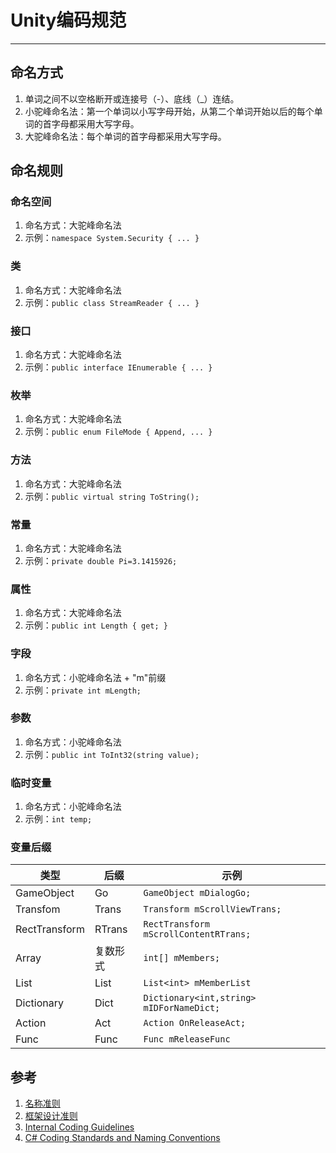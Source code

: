 ﻿# Unity编码规范

---

## 命名方式
1. 单词之间不以空格断开或连接号（-）、底线（_）连结。
2. 小驼峰命名法：第一个单词以小写字母开始，从第二个单词开始以后的每个单词的首字母都采用大写字母。
3. 大驼峰命名法：每个单词的首字母都采用大写字母。

## 命名规则
### 命名空间
1. 命名方式：大驼峰命名法
2. 示例：`namespace System.Security { ... }`

### 类
1. 命名方式：大驼峰命名法
2. 示例：`public class StreamReader { ... }`

### 接口
1. 命名方式：大驼峰命名法
2. 示例：`public interface IEnumerable { ... }`

### 枚举
1. 命名方式：大驼峰命名法
2. 示例：`public enum FileMode { Append, ... }`

### 方法
1. 命名方式：大驼峰命名法
2. 示例：`public virtual string ToString();`

### 常量
1. 命名方式：大驼峰命名法
2. 示例：`private double Pi=3.1415926;`

### 属性
1. 命名方式：大驼峰命名法
2. 示例：`public int Length { get; }`

### 字段
1. 命名方式：小驼峰命名法 + "m"前缀
2. 示例：`private int mLength;`

### 参数
1. 命名方式：小驼峰命名法
2. 示例：`public int ToInt32(string value); `

### 临时变量
1. 命名方式：小驼峰命名法
2. 示例：`int temp;`

### 变量后缀
|类型|后缀|示例|
|----|----|----|
|GameObject|Go|`GameObject mDialogGo;`
|Transfom  |Trans|`Transform mScrollViewTrans;`
|RectTransform|RTrans|`RectTransform mScrollContentRTrans;`
|Array|复数形式|`int[] mMembers;`
|List|List|`List<int> mMemberList`
|Dictionary|Dict|`Dictionary<int,string> mIDForNameDict;`
|Action|Act|`Action OnReleaseAct;`
|Func|Func|`Func mReleaseFunc`


## 参考
1. [名称准则](https://docs.microsoft.com/zh-cn/previous-versions/dotnet/netframework-2.0/ms229002(v=vs.80))
2. [框架设计准则](https://docs.microsoft.com/zh-cn/dotnet/standard/design-guidelines/)
3. [Internal Coding Guidelines](https://blogs.msdn.microsoft.com/brada/2005/01/26/internal-coding-guidelines/)
4. [C# Coding Standards and Naming Conventions](https://www.dofactory.com/reference/csharp-coding-standards)